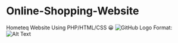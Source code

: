 # Online-Shopping-Website
Hometeq Website Using PHP/HTML/CSS :grinning:
![GitHub Logo](https://d1m75rqqgidzqn.cloudfront.net/images/hiveSmall.png) Format: ![Alt Text](url) 
